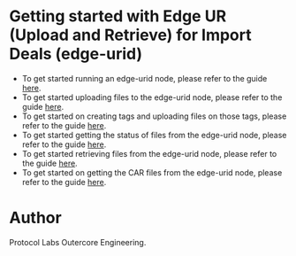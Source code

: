 # Getting started with Edge UR (Upload and Retrieve) for Import Deals (edge-urid)

- To get started running an edge-urid node, please refer to the guide [here](running_node.md).
- To get started uploading files to the edge-urid node, please refer to the guide [here](dupload_file.md).
- To get started on creating tags and uploading files on those tags, please refer to the guide [here](upload_file_tag.md).
- To get started getting the status of files from the edge-urid node, please refer to the guide [here](check_status.md).
- To get started retrieving files from the edge-urid node, please refer to the guide [here](retrieve_gateway.md).
- To get started on getting the CAR files from the edge-urid node, please refer to the guide [here](retrieve_car.md).

# Author
Protocol Labs Outercore Engineering.
